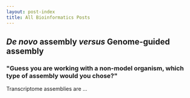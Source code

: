 ```yaml
---
layout: post-index
title: All Bioinformatics Posts
---
```


## *De novo* assembly *versus* Genome-guided assembly  

### "Guess you are working with a non-model organism, which type of assembly would you chose?"
Transcriptome assemblies are ...
